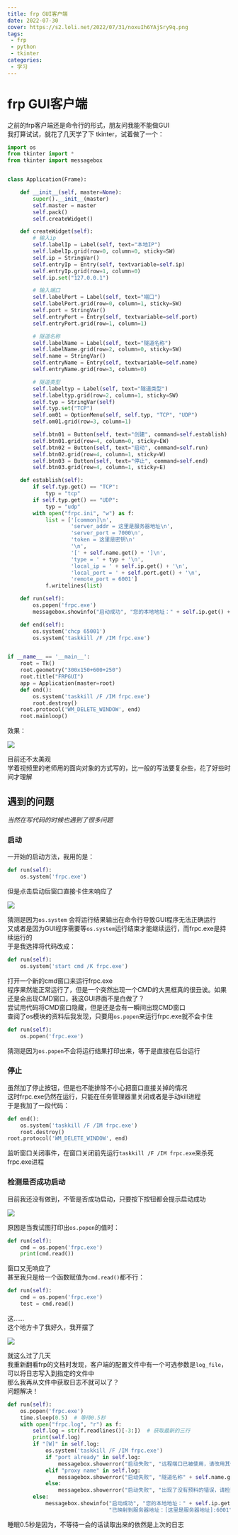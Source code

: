 ```yaml
---
title: frp GUI客户端
date: 2022-07-30
cover: https://s2.loli.net/2022/07/31/noxuIh6YAjSry9q.png
tags:
 - frp
 - python
 - tkinter
categories:
 - 学习
---
```


# frp GUI客户端

之前的frp客户端还是命令行的形式，朋友问我能不能做GUI<br>
我打算试试，就花了几天学了下 tkinter，试着做了一个：

```python
import os
from tkinter import *
from tkinter import messagebox


class Application(Frame):

    def __init__(self, master=None):
        super().__init__(master)
        self.master = master
        self.pack()
        self.createWidget()

    def createWidget(self):
        # 输入ip
        self.labelIp = Label(self, text="本地IP")
        self.labelIp.grid(row=0, column=0, sticky=SW)
        self.ip = StringVar()
        self.entryIp = Entry(self, textvariable=self.ip)
        self.entryIp.grid(row=1, column=0)
        self.ip.set("127.0.0.1")

        # 输入端口
        self.labelPort = Label(self, text="端口")
        self.labelPort.grid(row=0, column=1, sticky=SW)
        self.port = StringVar()
        self.entryPort = Entry(self, textvariable=self.port)
        self.entryPort.grid(row=1, column=1)

        # 隧道名称
        self.labelName = Label(self, text="隧道名称")
        self.labelName.grid(row=2, column=0, sticky=SW)
        self.name = StringVar()
        self.entryName = Entry(self, textvariable=self.name)
        self.entryName.grid(row=3, column=0)

        # 隧道类型
        self.labeltyp = Label(self, text="隧道类型")
        self.labeltyp.grid(row=2, column=1, sticky=SW)
        self.typ = StringVar(self)
        self.typ.set("TCP")
        self.om01 = OptionMenu(self, self.typ, "TCP", "UDP")
        self.om01.grid(row=3, column=1)

        self.btn01 = Button(self, text="创建", command=self.establish)
        self.btn01.grid(row=4, column=0, sticky=EW)
        self.btn02 = Button(self, text="启动", command=self.run)
        self.btn02.grid(row=4, column=1, sticky=W)
        self.btn03 = Button(self, text="停止", command=self.end)
        self.btn03.grid(row=4, column=1, sticky=E)

    def establish(self):
        if self.typ.get() == "TCP":
            typ = "tcp"
        if self.typ.get() == "UDP":
            typ = "udp"
        with open("frpc.ini", "w") as f:
            list = ['[common]\n',
                    'server_addr = 这里是服务器地址\n',
                    'server_port = 7000\n',
                    'token = 这里是密钥\n'
                    '\n',
                    '[' + self.name.get() + ']\n',
                    'type = ' + typ + '\n',
                    'local_ip = ' + self.ip.get() + '\n',
                    'local_port = ' + self.port.get() + '\n',
                    'remote_port = 6001']
            f.writelines(list)

    def run(self):
        os.popen('frpc.exe')
        messagebox.showinfo("启动成功", "您的本地地址：" + self.ip.get() + ":" + self.port.get() + "已映射到服务器地址：[这里是服务器地址]:6001")

    def end(self):
        os.system('chcp 65001')
        os.system('taskkill /F /IM frpc.exe')


if __name__ == '__main__':
    root = Tk()
    root.geometry("300x150+600+250")
    root.title("FRPGUI")
    app = Application(master=root)
    def end():
        os.system('taskkill /F /IM frpc.exe')
        root.destroy()
    root.protocol('WM_DELETE_WINDOW', end)
    root.mainloop()
```

效果：

![](https://s2.loli.net/2022/07/31/niYjMDRZvL3kSta.png)

目前还不太美观<br>
学着视频里的老师用的面向对象的方式写的，比一般的写法要复杂些，花了好些时间才理解

## 遇到的问题

*当然在写代码的时候也遇到了很多问题*

### **启动**

一开始的启动方法，我用的是：

```python
def run(self):
    os.system('frpc.exe')
```

但是点击启动后窗口直接卡住未响应了

![](https://s2.loli.net/2022/07/31/BPTEXJmnkMF9IVW.png)

猜测是因为`os.system` 会将运行结果输出在命令行导致GUI程序无法正确运行<br>
又或者是因为GUI程序需要等`os.system`运行结束才能继续运行，而frpc.exe是持续运行的<br>
于是我选择将代码改成：

```python
def run(self):
    os.system('start cmd /K frpc.exe')
```

打开一个新的cmd窗口来运行frpc.exe<br>
程序果然能正常运行了，但是一个突然出现一个CMD的大黑框真的很丑诶。如果还是会出现CMD窗口，我这GUI界面不是白做了？<br>
尝试用代码将CMD窗口隐藏，但是还是会有一瞬间出现CMD窗口<br>
查阅了os模块的资料后我发现，只要用`os.popen`来运行frpc.exe就不会卡住<br>

```python
def run(self):
    os.popen('frpc.exe')
```

猜测是因为`os.popen`不会将运行结果打印出来，等于是直接在后台运行

### **停止**

虽然加了停止按钮，但是也不能排除不小心把窗口直接关掉的情况<br>
这时frpc.exe仍然在运行，只能在任务管理器里关闭或者是手动kill进程<br>
于是我加了一段代码：

```python
def end():
    os.system('taskkill /F /IM frpc.exe')
    root.destroy()
root.protocol('WM_DELETE_WINDOW', end)
```

监听窗口关闭事件，在窗口关闭前先运行`taskkill /F /IM frpc.exe`来杀死frpc.exe进程

### **检测是否成功启动**

目前我还没有做到，不管是否成功启动，只要按下按钮都会提示启动成功

![](https://s2.loli.net/2022/07/31/A5IrMakJ3HdVxbD.png)

原因是当我试图打印出`os.popen`的值时：

```python
def run(self):
    cmd = os.popen('frpc.exe')
    print(cmd.read())
```

窗口又无响应了<br>
甚至我只是给一个函数赋值为`cmd.read()`都不行：

```python
def run(self):
    cmd = os.popen('frpc.exe')
    test = cmd.read()
```

这……<br>
这个地方卡了我好久，我开摆了

![](https://s2.loli.net/2022/08/17/qAEjbfPySG72VM3.jpg)

就这么过了几天<br>
我重新翻看frp的文档时发现，客户端的配置文件中有一个可选参数是`log_file`，可以将日志写入到指定的文件中<br>
那么我再从文件中获取日志不就可以了？<br>
问题解决！

```python
def run(self):
    os.popen('frpc.exe')
    time.sleep(0.5)  # 等待0.5秒
    with open("frpc.log", "r") as f:
        self.log = str(f.readlines()[-3:])  # 获取最新的三行
        print(self.log)
        if "[W]" in self.log:
            os.system('taskkill /F /IM frpc.exe')
            if "port already" in self.log:
                messagebox.showerror("启动失败", "远程端口已被使用，请改用其他端口\n\n程序已禁用自选远程端口功能，请联系小叶子")
            elif "proxy name" in self.log:
                messagebox.showerror("启动失败", "隧道名称" + self.name.get() + "已被使用，请检查并更换一个隧道名称")
            else:
                messagebox.showerror("启动失败", "出现了没有预料的错误，请检查日志文件frpc.log，将日志文件发给小叶子")
        else:
            messagebox.showinfo("启动成功", "您的本地地址：" + self.ip.get() + ":" + self.port.get() +
                                "已映射到服务器地址：[这里是服务器地址]:6001")

```

睡眠0.5秒是因为，不等待一会的话读取出来的依然是上次的日志
